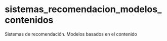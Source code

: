 # sistemas_recomendacion_modelos_contenidos
Sistemas de recomendación. Modelos basados en el contenido
